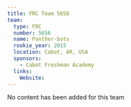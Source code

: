 ```yaml
---
title: FRC Team 5656
team:
  type: FRC
  number: 5656
  name: Panther-bots
  rookie_year: 2015
  location: Cabot, AR, USA
  sponsors:
    - Cabot Freshman Academy
  links:
    Website: 
---
```

No content has been added for this team